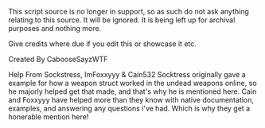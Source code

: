 This script source is no longer in support, so as such do not ask anything relating to this source. It will be ignored.
It is being left up for archival purposes and nothing more.

Give credits where due if you edit this or showcase it etc.

Created By CabooseSayzWTF

Help From Sockstress, ImFoxxyyy & Cain532
Socktress originally gave a example for how a weapon struct worked in the undead weapons online, so he majorly helped get that made, and that's why he is mentioned here. Cain and Foxxyyy have helped more than they know with native documentation, examples, and answering any questions i've had. Which is why they get a honerable mention here!
